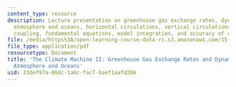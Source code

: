 ```yaml
---
content_type: resource
description: Lecture presentation on greenhouse gas exchange rates, dynamics of the
  atmosphere and oceans, horizontal circulations, vertical circulations, ocean-atmosphere
  coupling, fundamental equations, model integration, and accuracy of coupled models.
file: /media/https%3A/open-learning-course-data-rc.s3.amazonaws.com/15-023j-global-climate-change-economics-science-and-policy-spring-2008/33def97a06dc1a6cfac7baef1aafd2b6_lec6.pdf
file_type: application/pdf
resourcetype: Document
title: 'The Climate Machine II: Greenhouse Gas Exchange Rates and Dynamics of the
  Atmosphere and Oceans'
uid: 33def97a-06dc-1a6c-fac7-baef1aafd2b6
---
```

